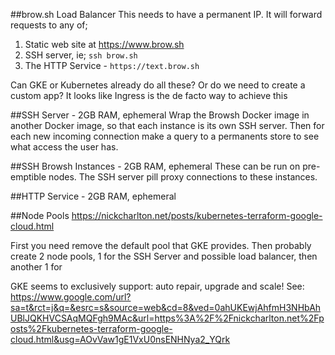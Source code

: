 ##brow.sh Load Balancer
This needs to have a permanent IP. It will forward requests to any of;
  1. Static web site at https://www.brow.sh
  2. SSH server, ie; `ssh brow.sh`
  3. The HTTP Service - `https://text.brow.sh`

Can GKE or Kubernetes already do all these? Or do we need to create a custom app? It looks
like Ingress is the de facto way to achieve this

##SSH Server - 2GB RAM, ephemeral
Wrap the Browsh Docker image in another Docker image, so that each instance is its own SSH
server. Then for each new incoming connection make a query to a permanents store to see what
access the user has.

##SSH Browsh Instances - 2GB RAM, ephemeral
These can be run on pre-emptible nodes. The SSH server pill proxy connections to these
instances.

##HTTP Service - 2GB RAM, ephemeral

##Node Pools
https://nickcharlton.net/posts/kubernetes-terraform-google-cloud.html

First you need remove the default pool that GKE provides. Then probably create 2 node pools,
1 for the SSH Server and possible load balancer, then another 1 for 

GKE seems to exclusively support: auto repair, upgrade and scale! See: https://www.google.com/url?sa=t&rct=j&q=&esrc=s&source=web&cd=8&ved=0ahUKEwjAhfmH3NHbAhUBlJQKHVCSAqMQFgh9MAc&url=https%3A%2F%2Fnickcharlton.net%2Fposts%2Fkubernetes-terraform-google-cloud.html&usg=AOvVaw1gE1VxU0nsENHNya2_YQrk

